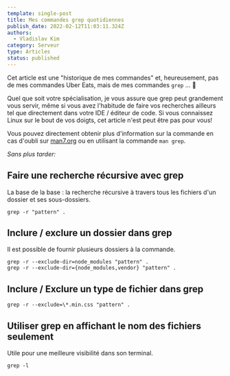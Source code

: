 ```yaml
---
template: single-post
title: Mes commandes grep quotidiennes
publish_date: 2022-02-12T11:03:11.324Z
authors:
  - Vladislav Kim
category: Serveur
type: Articles
status: published
---
```

Cet article est une "historique de mes commandes" et, heureusement, pas de mes commandes Uber Eats, mais de mes commandes `grep` ... 🥁

Quel que soit votre spécialisation, je vous assure que grep peut grandement vous servir, même si vous avez l'habitude de faire vos recherches ailleurs tel que directement dans votre IDE / éditeur de code. Si vous connaissez Linux sur le bout de vos doigts, cet article n'est peut être pas pour vous!

Vous pouvez directement obtenir plus d'information sur la commande en cas d'oubli sur [man7.org](https://man7.org/linux/man-pages/man1/grep.1.html) ou en utilisant la commande `man grep`.

*Sans plus tarder:*

## Faire une recherche récursive avec grep

La base de la base : la recherche récursive à travers tous les fichiers d'un dossier et ses sous-dossiers.

```
grep -r "pattern" .
```

## Inclure / exclure un dossier dans grep

Il est possible de fournir plusieurs dossiers à la commande.

```
grep -r --exclude-dir=node_modules "pattern" .
grep -r --exclude-dir={node_modules,vendor} "pattern" .
```

## Inclure / Exclure un type de fichier dans grep

```
grep -r --exclude=\*.min.css "pattern" .
```

## Utiliser grep en affichant le nom des fichiers seulement

Utile pour une meilleure visibilité dans son terminal.

```
grep -l
```